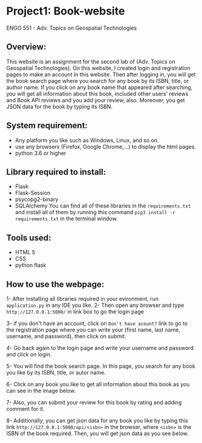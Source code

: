 # Project1: Book-website

ENGO 551 - Adv. Topics on Geospatial Technologies

## Overview:
This website is an assignment for the second lab of (Adv. Topics on Geospatial Technologies). On this website, I created login and registration pages to make an account in this website. Then after logging in, you will get the book search page where you search for any book by its ISBN, title, or author name. If you click on any book name that appeared after searching, you will get all information about this book, included other users' reviews and Book API reviews and you add your review, also. Moreover, you get JSON data for the book by typing its ISBN. 

## System requirement:
- Any platform you like such as Windows, Linux, and so on. 
- use any browsers (Firefox, Google Chrome,...) to display the html pages. 
- python 3.6 or higher

## Library required to install:
- Flask
- Flask-Session
- psycopg2-binary
- SQLAlchemy
You can find all of these libraries in the `requirements.txt` and install all of them by running this command `pip3 install -r requirements.txt` in the terminal window.

## Tools used:
- HTML 5
- CSS
- python flask 

## How to use the webpage:
1- After installing all libraries required in your evironment, run `application.py` in any IDE you like.
2- Then open any browser and type `http://127.0.0.1:5000/` in link box to go the login page 

3- if you don't have an account, click on `Don't have acount?` link to go to the registration page where you can write your (first name, last name, username, and password), then click on submit.

4- Go back again to the login page and write your username and password and click on login. 

5- You will find the book search page. In this page, you search for any book you like by its ISBN, title, or autor name.

6- Click on any book you like to get all information about this book as you can see in the image below.

7- Also, you can submit your review for this book by rating and adding comment for it. 

8- Additionally, you can get json data for any book you like by typing this link `http://127.0.0.1:5000/api/<isbn>` in the browser, where `<isbn>` is the ISBN of the book required. Then, you will get json data as you see below.



